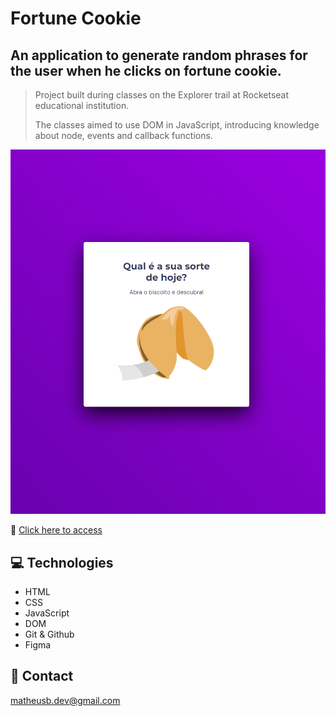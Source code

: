 # Fortune Cookie

## An application to generate random phrases for the user when he clicks on fortune cookie.

> Project built during classes on the Explorer trail at Rocketseat educational institution.
> 
> The classes aimed to use DOM in JavaScript, introducing knowledge about node, events and callback functions.

![preview](./.github/preview.png)

🔗 [Click here to access](https://matheusborgesdev.github.io/Biscoito-da-Sorte/)

## 💻 Technologies

- HTML
- CSS
- JavaScript
- DOM
- Git & Github
- Figma

## 📧 Contact

matheusb.dev@gmail.com
